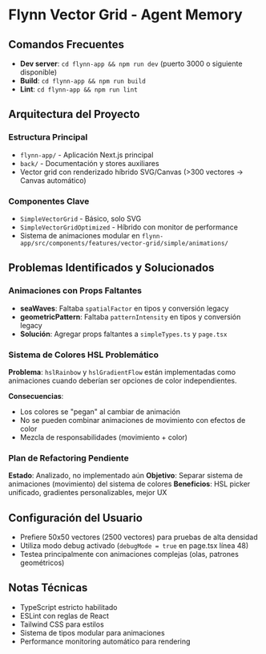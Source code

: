 # Flynn Vector Grid - Agent Memory

## Comandos Frecuentes
- **Dev server**: `cd flynn-app && npm run dev` (puerto 3000 o siguiente disponible)
- **Build**: `cd flynn-app && npm run build`
- **Lint**: `cd flynn-app && npm run lint`

## Arquitectura del Proyecto

### Estructura Principal
- `flynn-app/` - Aplicación Next.js principal
- `back/` - Documentación y stores auxiliares
- Vector grid con renderizado híbrido SVG/Canvas (>300 vectores → Canvas automático)

### Componentes Clave
- `SimpleVectorGrid` - Básico, solo SVG
- `SimpleVectorGridOptimized` - Híbrido con monitor de performance
- Sistema de animaciones modular en `flynn-app/src/components/features/vector-grid/simple/animations/`

## Problemas Identificados y Solucionados

### Animaciones con Props Faltantes
- **seaWaves**: Faltaba `spatialFactor` en tipos y conversión legacy
- **geometricPattern**: Faltaba `patternIntensity` en tipos y conversión legacy
- **Solución**: Agregar props faltantes a `simpleTypes.ts` y `page.tsx`

### Sistema de Colores HSL Problemático
**Problema**: `hslRainbow` y `hslGradientFlow` están implementadas como animaciones cuando deberían ser opciones de color independientes.

**Consecuencias**:
- Los colores se "pegan" al cambiar de animación
- No se pueden combinar animaciones de movimiento con efectos de color
- Mezcla de responsabilidades (movimiento + color)

### Plan de Refactoring Pendiente
**Estado**: Analizado, no implementado aún
**Objetivo**: Separar sistema de animaciones (movimiento) del sistema de colores
**Beneficios**: HSL picker unificado, gradientes personalizables, mejor UX

## Configuración del Usuario
- Prefiere 50x50 vectores (2500 vectores) para pruebas de alta densidad
- Utiliza modo debug activado (`debugMode = true` en page.tsx línea 48)
- Testea principalmente con animaciones complejas (olas, patrones geométricos)

## Notas Técnicas
- TypeScript estricto habilitado
- ESLint con reglas de React
- Tailwind CSS para estilos
- Sistema de tipos modular para animaciones
- Performance monitoring automático para rendering